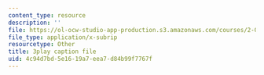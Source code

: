 ```yaml
---
content_type: resource
description: ''
file: https://ol-ocw-studio-app-production.s3.amazonaws.com/courses/2-003sc-engineering-dynamics-fall-2011/4c94d7bd5e1619a7eea7d84b99f7767f_QadsG49DY3M.srt
file_type: application/x-subrip
resourcetype: Other
title: 3play caption file
uid: 4c94d7bd-5e16-19a7-eea7-d84b99f7767f
---
```

